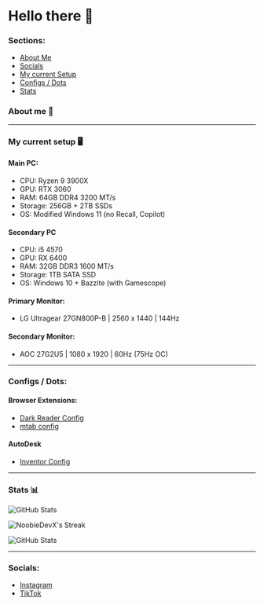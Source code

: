 # Hello there 👋

### Sections:
- [About Me](#about-me-)
- [Socials](#socials)
- [My current Setup](#my-current-setup-%EF%B8%8F)
- [Configs / Dots](#configs--dots)
- [Stats](#stats-)

### About me 👤

___
### My current setup 🖥️

#### Main PC:
- CPU: Ryzen 9 3900X
- GPU: RTX 3060
- RAM: 64GB DDR4 3200 MT/s
- Storage: 256GB + 2TB SSDs
- OS: Modified Windows 11 (no Recall, Copilot)

#### Secondary PC
- CPU: i5 4570
- GPU: RX 6400
- RAM: 32GB DDR3 1600 MT/s
- Storage: 1TB SATA SSD
- OS: Windows 10 + Bazzite (with Gamescope)

#### Primary Monitor:
- LG Ultragear 27GN800P-B | 2560 x 1440 | 144Hz
#### Secondary Monitor:
- AOC 27G2U5 | 1080 x 1920 | 60Hz (75Hz OC)
___
### Configs / Dots:

#### Browser Extensions:
- [Dark Reader Config](configs/BrowserExtensions/DarkReader)
- [mtab config](configs/BrowserExtensions/mtab)

#### AutoDesk
- [Inventor Config](configs/AutoDesk)

___
### Stats 📊

![GitHub Stats](https://github-readme-stats.vercel.app/api?username=NoobieDevX&show_icons=true&theme=defaulthide_border=true&count_private=true&bg_color=#24273a)

![NoobieDevX's Streak](https://github-readme-streak-stats.herokuapp.com/?user=NoobieDevX&theme=catppuccin-macchiato&hide_border=true)

![GitHub Stats](https://github-readme-stats.vercel.app/api/top-langs/?username=NoobieDevX&show_icons=true&theme=defaulthide_border=true&layout=compact&bg_color=#24273a)

___
### Socials: 
- [Instagram](https://www.instagram.com/_henri.161)
- [TikTok](https://www.tiktok.com/@_mcxt)
